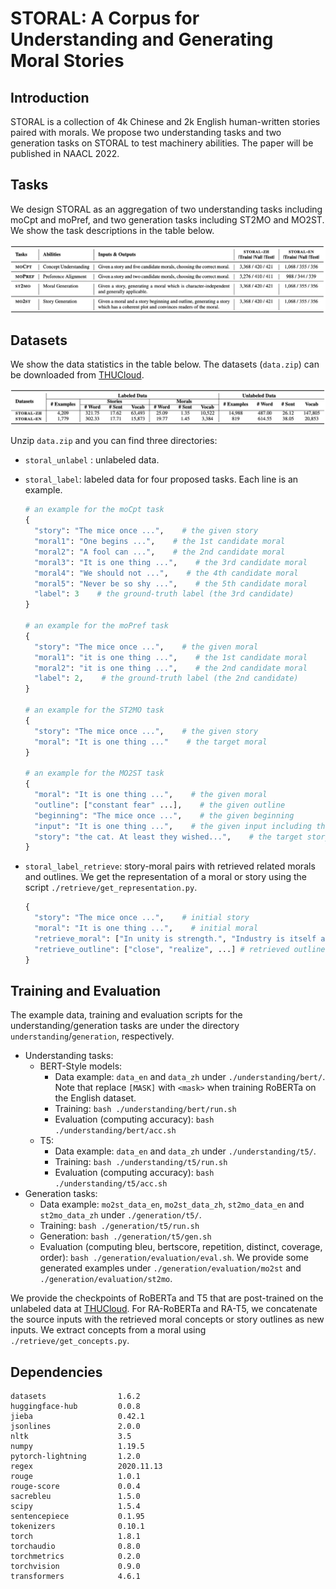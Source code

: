 # STORAL: A Corpus for Understanding and Generating Moral Stories

## Introduction

STORAL is a collection of 4k Chinese and 2k English human-written stories paired with morals. We propose two understanding tasks and two generation tasks on STORAL to test machinery abilities. The paper will be published in NAACL 2022.

## Tasks

We design STORAL as an aggregation of two understanding tasks including moCpt and moPref, and two generation tasks including ST2MO and MO2ST. We show the task descriptions in the table below.

![](./figure/task.png)

## Datasets

We show the data statistics in the table below. The datasets (`data.zip`) can be downloaded from [THUCloud](https://cloud.tsinghua.edu.cn/f/30c6f822205c41738cc8/?dl=1).

<img src="./figure/dataset.png" style="zoom:100%;" />

Unzip `data.zip` and you can find three directories:

- `storal_unlabel` : unlabeled data. 

- `storal_label`: labeled data for four proposed tasks. Each line is an example.

  ```python
  # an example for the moCpt task
  {
    "story": "The mice once ...",    # the given story
    "moral1": "One begins ...",    # the 1st candidate moral
    "moral2": "A fool can ...",    # the 2nd candidate moral
    "moral3": "It is one thing ...",    # the 3rd candidate moral
    "moral4": "We should not ...",    # the 4th candidate moral
    "moral5": "Never be so shy ...",    # the 5th candidate moral
    "label": 3    # the ground-truth label (the 3rd candidate)
  }
  
  # an example for the moPref task
  {
    "story": "The mice once ...",    # the given moral
    "moral1": "it is one thing ...",    # the 1st candidate moral
    "moral2": "it is one thing ...",    # the 2nd candidate moral
    "label": 2,    # the ground-truth label (the 2nd candidate)
  }
  
  # an example for the ST2MO task
  {
    "story": "The mice once ...",    # the given story
    "moral": "It is one thing ..."    # the target moral
  }
  
  # an example for the MO2ST task
  {
    "moral": "It is one thing ...",    # the given moral
    "outline": ["constant fear" ...],    # the given outline
    "beginning": "The mice once ...",    # the given beginning
    "input": "It is one thing ...",    # the given input including the moral, the outline, the beginning
    "story": "the cat. At least they wished...",    # the target story
  }  
  ```

- `storal_label_retrieve`: story-moral pairs with retrieved related morals and outlines. We get the representation of a moral or story using the script `./retrieve/get_representation.py`. 

  ```python
  {
    "story": "The mice once ...",    # initial story
    "moral": "It is one thing ...",    # initial moral
    "retrieve_moral": ["In unity is strength.", "Industry is itself a treasure.", ...],    # retrieved morals (using the representation of the initial story to retrieve 10 most nearest stories and obtain the corresponding morals)
    "retrieve_outline": ["close", "realize", ...] # retrieved outlines (using the representation of the initial moral to retrieve 10 most nearest morals and obtain the outlines of corresponding stories)
  }
  ```

## Training and Evaluation

The example data, training and evaluation scripts for the understanding/generation tasks are under the directory `understanding`/`generation`, respectively. 

- Understanding tasks:
  - BERT-Style models:
    - Data example: `data_en` and `data_zh` under `./understanding/bert/`. Note that replace `[MASK]` with `<mask>` when training RoBERTa on the English dataset.
    - Training: `bash ./understanding/bert/run.sh`
    - Evaluation (computing accuracy): `bash ./understanding/bert/acc.sh`
  - T5:
    - Data example: `data_en` and `data_zh` under `./understanding/t5/`. 
    - Training: `bash ./understanding/t5/run.sh`
    - Evaluation (computing accuracy): `bash ./understanding/t5/acc.sh`
- Generation tasks:
  - Data example:  `mo2st_data_en`, `mo2st_data_zh`, `st2mo_data_en` and `st2mo_data_zh` under `./generation/t5/`. 
  - Training: `bash ./generation/t5/run.sh`
  - Generation: `bash ./generation/t5/gen.sh`
  - Evaluation (computing bleu, bertscore, repetition, distinct, coverage, order): `bash ./generation/evaluation/eval.sh`. We provide some generated examples under `./generation/evaluation/mo2st` and `./generation/evaluation/st2mo`.

We provide the checkpoints of RoBERTa and T5 that are post-trained on the unlabeled data at [THUCloud](https://cloud.tsinghua.edu.cn/d/012c968e4c8a4873b212/). For RA-RoBERTa and RA-T5, we concatenate the source inputs with the retrieved moral concepts or story outlines as new inputs. We extract concepts from a moral using `./retrieve/get_concepts.py`.

## Dependencies

```
datasets                1.6.2
huggingface-hub         0.0.8
jieba                   0.42.1
jsonlines               2.0.0
nltk                    3.5
numpy                   1.19.5
pytorch-lightning       1.2.0
regex                   2020.11.13
rouge                   1.0.1
rouge-score             0.0.4
sacrebleu               1.5.0
scipy                   1.5.4
sentencepiece           0.1.95
tokenizers              0.10.1
torch                   1.8.1
torchaudio              0.8.0
torchmetrics            0.2.0
torchvision             0.9.0
transformers            4.6.1
```

